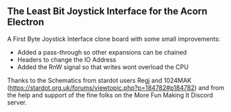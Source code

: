 The Least Bit Joystick Interface for the Acorn Electron
---

A First Byte Joystick Interface clone board with some small improvements:
- Added a pass-through so other expansions can be chained
- Headers to change the IO Address
- Added the RnW signal so that writes wont overload the CPU

Thanks to the Schematics from stardot users Regj and 1024MAK (https://stardot.org.uk/forums/viewtopic.php?p=184782#p184782) and from the help and support of the fine folks on the More Fun Making It Discord server.
